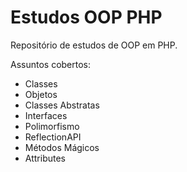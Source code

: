 # Estudos OOP PHP

Repositório de estudos de OOP em PHP. 

Assuntos cobertos:

* Classes
* Objetos
* Classes Abstratas
* Interfaces
* Polimorfismo
* ReflectionAPI
* Métodos Mágicos
* Attributes